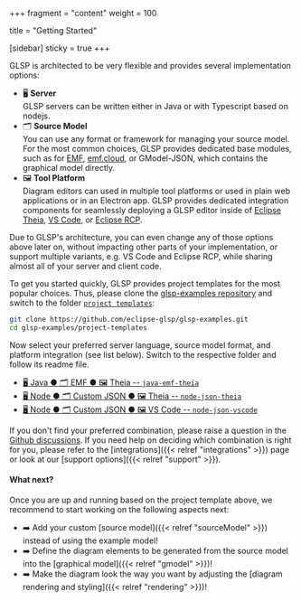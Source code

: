 +++
fragment = "content"
weight = 100

title = "Getting Started"

[sidebar]
  sticky = true
+++

GLSP is architected to be very flexible and provides several implementation options:

* 🖥️ **Server**<br/>
   GLSP servers can be written either in Java or with Typescript based on nodejs.
* 🗂️ **Source Model**<br/>
   You can use any format or framework for managing your source model.
   For the most common choices, GLSP provides dedicated base modules, such as for [EMF](https://www.eclipse.org/modeling/emf), [emf.cloud](https://www.eclipse.org/emfcloud), or GModel-JSON, which contains the graphical model directly.
* 🖼️ **Tool Platform**<br/>
   Diagram editors can used in multiple tool platforms or used in plain web applications or in an Electron app.
   GLSP provides dedicated integration components for seamlessly deploying a GLSP editor inside of [Eclipse Theia](https://www.theia-ide.org), [VS Code](https://code.visualstudio.com), or [Eclipse RCP](https://www.eclipse.org/ide).

Due to GLSP's architecture, you can even change any of those options above later on, without impacting other parts of your implementation, or support multiple variants, e.g. VS Code and Eclipse RCP, while sharing almost all of your server and client code.

To get you started quickly, GLSP provides project templates for the most popular choices.
Thus, please clone the [glsp-examples repository](https://github.com/eclipse-glsp/glsp-examples) and switch to the folder [`project templates`](https://github.com/eclipse-glsp/glsp-examples/tree/master/project-templates):

```bash
git clone https://github.com/eclipse-glsp/glsp-examples.git
cd glsp-examples/project-templates
```

Now select your preferred server language, source model format, and platform integration (see list below).
Switch to the respective folder and follow its readme file.

* [🖥️ Java ● 🗂️ EMF ● 🖼️ Theia -- `java-emf-theia`](https://github.com/eclipse-glsp/glsp-examples/tree/master/project-templates/java-emf-theia)
* [🖥️ Node ● 🗂️ Custom JSON ● 🖼️ Theia -- `node-json-theia`](https://github.com/eclipse-glsp/glsp-examples/tree/master/project-templates/node-json-theia)
* [🖥️ Node ● 🗂️ Custom JSON ● 🖼️ VS Code -- `node-json-vscode`](https://github.com/eclipse-glsp/glsp-examples/tree/master/project-templates/node-json-vscode)

If you don't find your preferred combination, please raise a question in the [Github discussions](https://github.com/eclipse-glsp/glsp/discussions).
If you need help on deciding which combination is right for you, please refer to the [integrations]({{< relref  "integrations" >}}) page or look at our [support options]({{< relref  "support" >}}).

#### What next?

Once you are up and running based on the project template above, we recommend to start working on the following aspects next:

* ➡️ Add your custom [source model]({{< relref  "sourceModel" >}}) instead of using the example model!
* ➡️ Define the diagram elements to be generated from the source model into the [graphical model]({{< relref  "gmodel" >}})!
* ➡️ Make the diagram look the way you want by adjusting the [diagram rendering and styling]({{< relref  "rendering" >}})!
